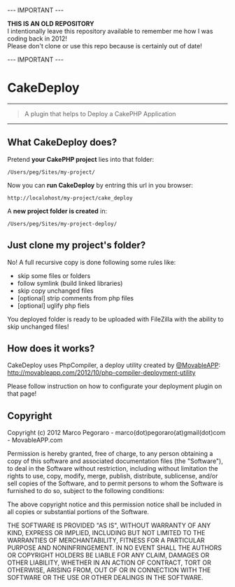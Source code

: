 --- IMPORTANT ---

**THIS IS AN OLD REPOSITORY**  
I intentionally leave this repository available to remember me how I was coding back in 2012!  
Please don't clone or use this repo because is certainly out of date!

--- IMPORTANT ---  




CakeDeploy
==========

---

> A plugin that helps to Deploy a CakePHP Application

---

## What CakeDeploy does?

Pretend **your CakePHP project** lies into that folder:

`/Users/peg/Sites/my-project/`

Now you can **run CakeDeploy** by entring this url in you browser:

`http://localohost/my-project/cake_deploy`

A **new project folder is created** in:

`/Users/peg/Sites/my-project-deploy/`


## Just clone my project's folder?

No! A full recursive copy is done following some rules like:

- skip some files or folders
- follow symlink (build linked libraries)
- skip copy unchanged files
- [optional] strip comments from php files
- [optional] uglify php fiels

You deployed folder is ready to be uploaded with FileZilla with the ability to skip unchanged files!

## How does it works?

CakeDeploy uses PhpCompiler, a deploy utility created by [@MovableAPP](http://twitter.com/movableapp):  
http://movableapp.com/2012/10/php-compiler-deployment-utility

Please follow instruction on how to configurate your deployment plugin on that page!


## Copyright

Copyright (c) 2012 Marco Pegoraro - marco(dot)pegoraro(at)gmail(dot)com - MovableAPP.com

Permission is hereby granted, free of charge, to any person
obtaining a copy of this software and associated documentation
files (the "Software"), to deal in the Software without
restriction, including without limitation the rights to use,
copy, modify, merge, publish, distribute, sublicense, and/or sell
copies of the Software, and to permit persons to whom the
Software is furnished to do so, subject to the following
conditions:

The above copyright notice and this permission notice shall be
included in all copies or substantial portions of the Software.

THE SOFTWARE IS PROVIDED "AS IS", WITHOUT WARRANTY OF ANY KIND,
EXPRESS OR IMPLIED, INCLUDING BUT NOT LIMITED TO THE WARRANTIES
OF MERCHANTABILITY, FITNESS FOR A PARTICULAR PURPOSE AND
NONINFRINGEMENT. IN NO EVENT SHALL THE AUTHORS OR COPYRIGHT
HOLDERS BE LIABLE FOR ANY CLAIM, DAMAGES OR OTHER LIABILITY,
WHETHER IN AN ACTION OF CONTRACT, TORT OR OTHERWISE, ARISING
FROM, OUT OF OR IN CONNECTION WITH THE SOFTWARE OR THE USE OR
OTHER DEALINGS IN THE SOFTWARE.
